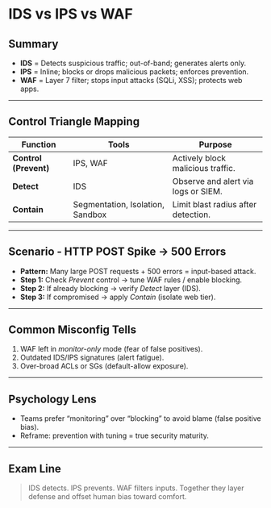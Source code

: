 # IDS vs IPS vs WAF 

## Summary
- **IDS** = Detects suspicious traffic; out-of-band; generates alerts only.  
- **IPS** = Inline; blocks or drops malicious packets; enforces prevention.  
- **WAF** = Layer 7 filter; stops input attacks (SQLi, XSS); protects web apps.

---

## Control Triangle Mapping
| Function | Tools | Purpose |
|-----------|--------|----------|
| **Control (Prevent)** | IPS, WAF | Actively block malicious traffic. |
| **Detect** | IDS | Observe and alert via logs or SIEM. |
| **Contain** | Segmentation, Isolation, Sandbox | Limit blast radius after detection. |

---

## Scenario - HTTP POST Spike → 500 Errors
- **Pattern:** Many large POST requests + 500 errors = input-based attack.  
- **Step 1:** Check *Prevent* control → tune WAF rules / enable blocking.  
- **Step 2:** If already blocking → verify *Detect* layer (IDS).  
- **Step 3:** If compromised → apply *Contain* (isolate web tier).

---

## Common Misconfig Tells
1. WAF left in *monitor-only* mode (fear of false positives).  
2. Outdated IDS/IPS signatures (alert fatigue).  
3. Over-broad ACLs or SGs (default-allow exposure).

---

## Psychology Lens
- Teams prefer “monitoring” over “blocking” to avoid blame (false positive bias).  
- Reframe: prevention with tuning = true security maturity.

---

## Exam Line
> IDS detects. IPS prevents. WAF filters inputs. Together they layer defense and offset human bias toward comfort.
